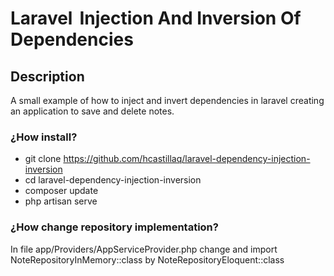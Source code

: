 # Laravel   Injection And Inversion Of Dependencies

## Description
A small example of how to inject and invert dependencies in laravel creating an application to save and delete notes. 

### ¿How install?
- git clone https://github.com/hcastillaq/laravel-dependency-injection-inversion
- cd laravel-dependency-injection-inversion
- composer update
- php artisan serve

### ¿How change repository implementation?
In file app/Providers/AppServiceProvider.php change and import NoteRepositoryInMemory::class by NoteRepositoryEloquent::class